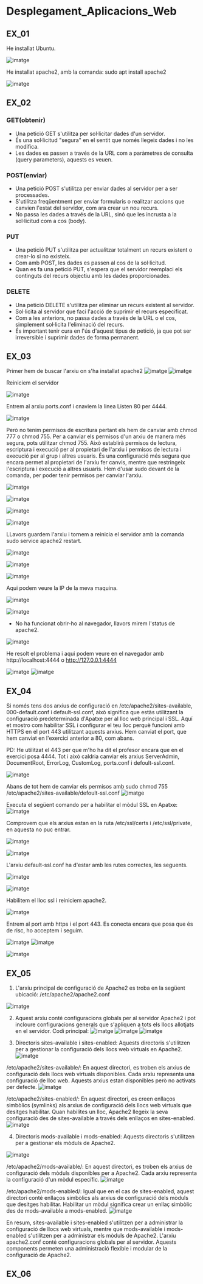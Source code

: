 # Desplegament_Aplicacions_Web

## EX_01
He installat Ubuntu.

![imatge](https://github.com/mmonpeat/Desplegament_Aplicacions_Web/assets/115364869/6ec3ef62-29b2-4ef4-89da-371e49d8cb72)

He installat apache2, amb la comanda: sudo apt install apache2

![imatge](https://github.com/mmonpeat/Desplegament_Aplicacions_Web/assets/115364869/baabb55c-ff78-44ab-8734-f6c086d67739)

## EX_02
### GET(obtenir)
- Una petició GET s'utilitza per sol·licitar dades d'un servidor.
- És una sol·licitud "segura" en el sentit que només llegeix dades i no les modifica.
- Les dades es passen a través de la URL com a paràmetres de consulta (query parameters), aquests es veuen.

### POST(enviar)
- Una petició POST s'utilitza per enviar dades al servidor per a ser processades.
- S'utilitza freqüentment per enviar formularis o realitzar accions que canvien l'estat del servidor, com ara crear un nou recurs.
- No passa les dades a través de la URL, sinó que les incrusta a la sol·licitud com a cos (body).

### PUT
- Una petició PUT s'utilitza per actualitzar totalment un recurs existent o crear-lo si no existeix.
- Com amb POST, les dades es passen al cos de la sol·licitud.
- Quan es fa una petició PUT, s'espera que el servidor reemplaci els continguts del recurs objectiu amb les dades proporcionades.

### DELETE
- Una petició DELETE s'utilitza per eliminar un recurs existent al servidor.
- Sol·licita al servidor que faci l'acció de suprimir el recurs especificat.
- Com a les anteriors, no passa dades a través de la URL o el cos, simplement sol·licita l'eliminació del recurs.
- És important tenir cura en l'ús d'aquest tipus de petició, ja que pot ser irreversible i suprimir dades de forma permanent.

## EX_03
Primer hem de buscar l'arxiu on s'ha installat apache2
![imatge](https://github.com/mmonpeat/Desplegament_Aplicacions_Web/assets/115364869/35c02bf3-6869-4061-a882-ffb3dfc64624)
![imatge](https://github.com/mmonpeat/Desplegament_Aplicacions_Web/assets/115364869/afe7bcae-4866-469c-a3ba-a080cb228efb)

Reiniciem el servidor

![imatge](https://github.com/mmonpeat/Desplegament_Aplicacions_Web/assets/115364869/caf5c675-3169-4804-a973-f9a5468aed14)

Entrem al arxiu ports.conf i cnaviem la linea Listen 80 per 4444. 

![imatge](https://github.com/mmonpeat/Desplegament_Aplicacions_Web/assets/115364869/539cad47-432b-488f-93dd-98807da99fca)

Però no tenim permisos de escritura pertant els hem de canviar amb chmod 777 o chmod 755. Per a canviar els permisos d'un arxiu de manera més segura, pots utilitzar chmod 755. Això establirà permisos de lectura, escriptura i execució per al propietari de l'arxiu i permisos de lectura i execució per al grup i altres usuaris. És una configuració més segura que encara permet al propietari de l'arxiu fer canvis, mentre que restringeix l'escriptura i execució a altres usuaris. Hem d'usar sudo devant de la comanda, per poder tenir permisos per canviar l'arxiu.


![imatge](https://github.com/mmonpeat/Desplegament_Aplicacions_Web/assets/115364869/9e2d467e-5140-49f1-a0df-3ba7e1c05b3b)

![imatge](https://github.com/mmonpeat/Desplegament_Aplicacions_Web/assets/115364869/96a5970b-7594-4348-afb6-cffa5e6bb9d2)

![imatge](https://github.com/mmonpeat/Desplegament_Aplicacions_Web/assets/115364869/7f8b44b2-9116-4ee2-872e-240c87e783c3)

![imatge](https://github.com/mmonpeat/Desplegament_Aplicacions_Web/assets/115364869/5e909e2b-254a-4ee7-beef-0c508b18977e)

LLavors guardem l'arxiu i tornem a reinicia el servidor amb la comanda sudo service apache2 restart.

![imatge](https://github.com/mmonpeat/Desplegament_Aplicacions_Web/assets/115364869/42f3ea06-62ae-4dc3-875c-7a507b08ef2f)

![imatge](https://github.com/mmonpeat/Desplegament_Aplicacions_Web/assets/115364869/d8f76d4c-9f1c-4ba4-8d27-d84b2e8a8d6f)

![imatge](https://github.com/mmonpeat/Desplegament_Aplicacions_Web/assets/115364869/1007a814-9056-4ce2-8f78-5b4596ad9f2d)

Aqui podem veure la IP de la meva maquina.

![imatge](https://github.com/mmonpeat/Desplegament_Aplicacions_Web/assets/115364869/7e4cec45-2b50-4956-8d4c-3323574b5ab7)

![imatge](https://github.com/mmonpeat/Desplegament_Aplicacions_Web/assets/115364869/5e9b6cf3-eec3-423a-a25a-a511e5d977b4)

* No ha funcionat obrir-ho al navegador, llavors mirem l'status de apache2.

![imatge](https://github.com/mmonpeat/Desplegament_Aplicacions_Web/assets/115364869/f8af18f1-e1a1-47ee-8412-bac4a0030c94)

He resolt el problema i aqui podem veure en el navegador amb http://localhost:4444 o http://127.0.0.1:4444

![imatge](https://github.com/mmonpeat/Desplegament_Aplicacions_Web/assets/115364869/5e0efd8e-d51f-4a09-a0da-8f2d32a6c963)
![imatge](https://github.com/mmonpeat/Desplegament_Aplicacions_Web/assets/115364869/3c2aabf4-364b-4321-92a5-8fbbd784d3b3)

## EX_04

Si només tens dos arxius de configuració en /etc/apache2/sites-available, 000-default.conf i default-ssl.conf, això significa que estàs utilitzant la configuració predeterminada d'Apatxe per al lloc web principal i SSL. Aquí et mostro com habilitar SSL i configurar el teu lloc perquè funcioni amb HTTPS en el port 443 utilitzant aquests arxius. Hem canviat el port, que hem canviat en l'exercici anterior a 80, com abans.

PD: He utilitzat el 443 per que m'ho ha dit el profesor encara que en el exercici posa 4444. Tot i això caldria canviar els arxius ServerAdmin, DocumentRoot, ErrorLog, CustomLog, ports.conf i defoult-ssl.conf.

![imatge](https://github.com/mmonpeat/Desplegament_Aplicacions_Web/assets/115364869/f844ba81-b5ee-49a2-9bac-f13dc98ecbdf)

Abans de tot hem de canviar els permisos amb sudo chmod 755 /etc/apache2/sites-available/defoult-ssl.conf
![imatge](https://github.com/mmonpeat/Desplegament_Aplicacions_Web/assets/115364869/600132c5-4de7-45db-b913-b3a172770776)

Executa el següent comando per a habilitar el mòdul SSL en Apatxe:
![imatge](https://github.com/mmonpeat/Desplegament_Aplicacions_Web/assets/115364869/bdba50ed-9247-4a16-b8bc-8e08617d9543)

Comprovem que els arxius estan en la ruta /etc/ssl/certs i /etc/ssl/private, en aquesta no puc entrar.

![imatge](https://github.com/mmonpeat/Desplegament_Aplicacions_Web/assets/115364869/36c70806-532b-405a-af94-6e3e93fe3a1c)

![imatge](https://github.com/mmonpeat/Desplegament_Aplicacions_Web/assets/115364869/4032be71-5188-4df7-967b-f4089ea3e5aa)

L'arxiu default-ssl.conf ha d'estar amb les rutes correctes, les seguents.

![imatge](https://github.com/mmonpeat/Desplegament_Aplicacions_Web/assets/115364869/943dad2a-2ee3-4e56-9821-94c4ec6be14f)

![imatge](https://github.com/mmonpeat/Desplegament_Aplicacions_Web/assets/115364869/ede229b3-60f4-43a6-97d0-9d3df2d62914)

Habilitem el lloc ssl i reiniciem apache2.

![imatge](https://github.com/mmonpeat/Desplegament_Aplicacions_Web/assets/115364869/3ca321da-70ce-400d-9cf9-f1e9b73472ac)

Entrem al port amb https i el port 443. Es conecta encara que posa que és de risc, ho acceptem i seguim.

![imatge](https://github.com/mmonpeat/Desplegament_Aplicacions_Web/assets/115364869/d021b32c-1f8a-4cef-ad76-9ac0602e4682)
![imatge](https://github.com/mmonpeat/Desplegament_Aplicacions_Web/assets/115364869/92323b7f-c229-4542-b9b9-9b022302a64d)

![imatge](https://github.com/mmonpeat/Desplegament_Aplicacions_Web/assets/115364869/d3b560f0-44c3-4572-b5ff-d26ce8aec27d)

## EX_05
1. L'arxiu principal de configuració de Apache2 es troba en la següent ubicació:
/etc/apache2/apache2.conf

![imatge](https://github.com/mmonpeat/Desplegament_Aplicacions_Web/assets/115364869/05ccb84f-1d88-4529-b5a7-2726d49bf95b)

2. Aquest arxiu conté configuracions globals per al servidor Apache2 i pot incloure configuracions generals que s'apliquen a tots els llocs allotjats en el servidor.
Codi principal:
![imatge](https://github.com/mmonpeat/Desplegament_Aplicacions_Web/assets/115364869/b3f1250a-d453-4ffe-9ff1-a8c206130171)
![imatge](https://github.com/mmonpeat/Desplegament_Aplicacions_Web/assets/115364869/742209ee-e7c1-42e9-a463-ebdffb41b874)
![imatge](https://github.com/mmonpeat/Desplegament_Aplicacions_Web/assets/115364869/6104066c-512b-483d-b603-5abea87346f4)


3. Directoris sites-available i sites-enabled: Aquests directoris s'utilitzen per a gestionar la configuració dels llocs web virtuals en Apache2.
![imatge](https://github.com/mmonpeat/Desplegament_Aplicacions_Web/assets/115364869/78653b53-5118-4dd2-a7c7-3e6d9f00b955)

/etc/apache2/sites-available/: En aquest directori, es troben els arxius de configuració dels llocs web virtuals disponibles. Cada arxiu representa una configuració de lloc web. Aquests arxius estan disponibles però no activats per defecte.
![imatge](https://github.com/mmonpeat/Desplegament_Aplicacions_Web/assets/115364869/4358e2b2-7070-4bb3-bf9a-086992a32c20)

/etc/apache2/sites-enabled/: En aquest directori, es creen enllaços simbòlics (symlinks) als arxius de configuració dels llocs web virtuals que desitges habilitar. Quan habilites un lloc, Apache2 llegeix la seva configuració des de sites-available a través dels enllaços en sites-enabled.
![imatge](https://github.com/mmonpeat/Desplegament_Aplicacions_Web/assets/115364869/f5082e0b-3e0f-4cb8-98af-9cdff320ed48)

4.  Directoris mods-available i mods-enabled: Aquests directoris s'utilitzen per a gestionar els mòduls de Apache2.

![imatge](https://github.com/mmonpeat/Desplegament_Aplicacions_Web/assets/115364869/9fe6b89c-986f-4e68-a437-702a0739b15a)

/etc/apache2/mods-available/: En aquest directori, es troben els arxius de configuració dels mòduls disponibles per a Apache2. Cada arxiu representa la configuració d'un mòdul específic.
![imatge](https://github.com/mmonpeat/Desplegament_Aplicacions_Web/assets/115364869/5a7cbb75-2e7b-463f-95f2-d429be39fe3a)

/etc/apache2/mods-enabled/: Igual que en el cas de sites-enabled, aquest directori conté enllaços simbòlics als arxius de configuració dels mòduls que desitges habilitar. Habilitar un mòdul significa crear un enllaç simbòlic des de mods-available a mods-enabled.
![imatge](https://github.com/mmonpeat/Desplegament_Aplicacions_Web/assets/115364869/fbb65c2b-8bfb-4cbb-b232-18688b740ece)

En resum, sites-available i sites-enabled s'utilitzen per a administrar la configuració de llocs web virtuals, mentre que mods-available i mods-enabled s'utilitzen per a administrar els mòduls de Apache2. L'arxiu apache2.conf conté configuracions globals per al servidor. Aquests components permeten una administració flexible i modular de la configuració de Apache2.

## EX_06
